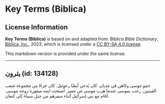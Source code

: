 # Key Terms (Biblica)

## License Information

**Key Terms (Biblica)** is based on and adapted from: _Biblica Bible Dictionary_, [Biblica, Inc.](https://www.biblica.com/), 2023, which is licensed under a [CC BY-SA 4.0 license](https://creativecommons.org/licenses/by-sa/4.0/legalcode.en).

This markdown version is provided under the same license.



--------------------------------

## يثرون (id: 134128)

حمو موسى وكاهن في مديان. كان يُدعى أيضًا رعوئيل. كان جزءًا من مجموعة شعب القينيين. رحب بموسى عندما هرب موسى من مصر. أصبحت ابنته صفورة زوجة موسى. أقام مع بني إسرائيل أثناء سفرهم من جبل سيناء إلى كنعان.


